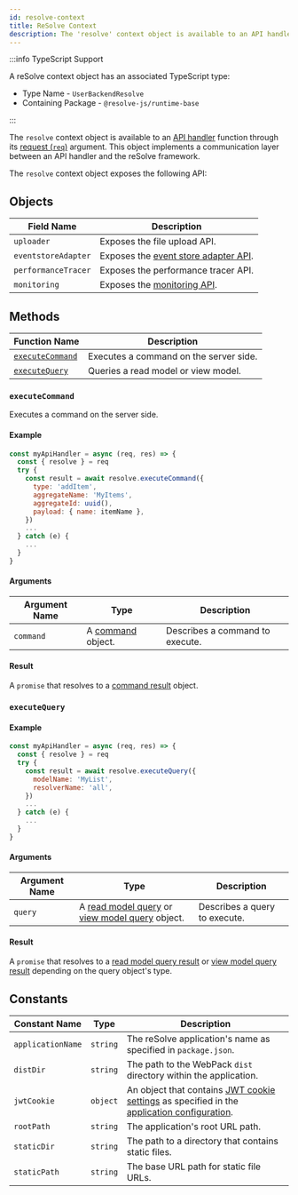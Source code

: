 ```yaml
---
id: resolve-context
title: ReSolve Context
description: The 'resolve' context object is available to an API handler function through its request (req) argument. This object implements a communication layer between an API handler and the reSolve framework.
---
```


:::info TypeScript Support

A reSolve context object has an associated TypeScript type:

- Type Name - `UserBackendResolve`
- Containing Package - `@resolve-js/runtime-base`

:::

The `resolve` context object is available to an [API handler](api-handler.md) function through its [request (`req`)](api-handler.md#request) argument. This object implements a communication layer between an API handler and the reSolve framework.

The `resolve` context object exposes the following API:

## Objects

| Field Name          | Description                                                       |
| ------------------- | ----------------------------------------------------------------- |
| `uploader`          | Exposes the file upload API.                                      |
| `eventstoreAdapter` | Exposes the [event store adapter API](../event-store-adapter.md). |
| `performanceTracer` | Exposes the performance tracer API.                               |
| `monitoring`        | Exposes the [monitoring API](../monitoring/monitoring.md).        |

## Methods

| Function Name                       | Description                            |
| ----------------------------------- | -------------------------------------- |
| [`executeCommand`](#executecommand) | Executes a command on the server side. |
| [`executeQuery`](#executequery)     | Queries a read model or view model.    |

### `executeCommand`

Executes a command on the server side.

#### Example

```js
const myApiHandler = async (req, res) => {
  const { resolve } = req
  try {
    const result = await resolve.executeCommand({
      type: 'addItem',
      aggregateName: 'MyItems',
      aggregateId: uuid(),
      payload: { name: itemName },
    })
    ...
  } catch (e) {
    ...
  }
}
```

#### Arguments

| Argument Name | Type                                              | Description                     |
| ------------- | ------------------------------------------------- | ------------------------------- |
| `command`     | A [command](../command.md#command-object) object. | Describes a command to execute. |

#### Result

A `promise` that resolves to a [command result](../command.md#command-result-object) object.

### `executeQuery`

#### Example

```js
const myApiHandler = async (req, res) => {
  const { resolve } = req
  try {
    const result = await resolve.executeQuery({
      modelName: 'MyList',
      resolverName: 'all',
    })
    ...
  } catch (e) {
    ...
  }
}
```

#### Arguments

| Argument Name | Type                                                                                                                         | Description                   |
| ------------- | ---------------------------------------------------------------------------------------------------------------------------- | ----------------------------- |
| `query `      | A [read model query](../read-model/query.md#query-object) or [view model query](../view-model/query.md#query-object) object. | Describes a query to execute. |

#### Result

A `promise` that resolves to a [read model query result](../read-model/query.md#result-object) or [view model query result](../view-model/query.md#result-object) depending on the query object's type.

## Constants

| Constant Name     | Type     | Description                                                                                                                                                                      |
| ----------------- | -------- | -------------------------------------------------------------------------------------------------------------------------------------------------------------------------------- |
| `applicationName` | `string` | The reSolve application's name as specified in `package.json`.                                                                                                                   |
| `distDir`         | `string` | The path to the WebPack `dist` directory within the application.                                                                                                                 |
| `jwtCookie`       | `object` | An object that contains [JWT cookie settings](../../application-configuration.md#jwtcookie) as specified in the [application configuration](../../application-configuration.md). |
| `rootPath`        | `string` | The application's root URL path.                                                                                                                                                 |
| `staticDir`       | `string` | The path to a directory that contains static files.                                                                                                                              |
| `staticPath`      | `string` | The base URL path for static file URLs.                                                                                                                                          |

